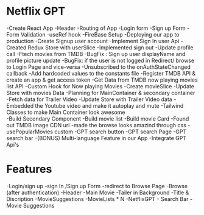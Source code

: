 # Netflix GPT
-Create React App
-Header
-Routing of App
-Login form
-Sign up Form
-Form Validation
-useRef hook
-FireBase Setup
-Deploying our app to production
-Create Signup user account
-Implement Sign In user Api
-Created Redux Store with userSlice
-Implemented sign out
-Update profile call
-Ftech movies from TMDB
-BugFix : Sign up user displayName and profile picture    update
-BugFix: if the user is not logged in Redirect/ browse to Login Page and vice-versa
-Unsubscribed to the onAuthStateChanged callback
-Add hardcoded values to the constants file
-Register TMDB API & create an app & get access token 
-Get Data from TMDB now playing movies list API
-Custom Hook for Now playing Movies
-Create movieSlice
-Update Store with movies Data
-Planning for MainContainer & secondary container
-Fetch data for Trailer Video
-Update Store with Trailer Video data
-Embedded the Youtube video and make it autoplay and mute
-Tailwind Classes to make Main Container look awesome    
-Build Secondary Component
-Build movie list
-Build movie Card
-Found out TMDB image CDN url
-made the browse looks amazind through css
-usePopularMovies custom 
-GPT search button
-GPT search Page
-GPT search bar
-(BONUS) Multi-language Feature in our App
-Integrate GPT Api's



# Features
-Login/sign up
   -sign In /Sign up Form
   -redirect to Browse Page
-Browse (after authentication)
    -Header
    -Main Movie
         -Tailer in Background
         -Title & Discription
         -MovieSuggestions
             -MovieLists * N
-NetflixGPT
    - Search Bar
    - Movie Suggestions